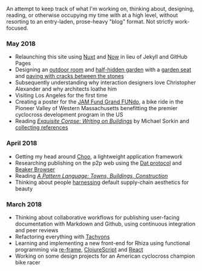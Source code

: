 An attempt to keep track of what I'm working on, thinking about, designing, reading, or otherwise occupying my time with at a high level, without resorting to an entry-laden, prose-heavy "blog" format. Not strictly work-focused.

### May 2018

* Relaunching this site using [Nuxt](http://www.nuxtjs.org/) and [Now](https://zeit.co/now) in lieu of Jekyll and GitHub Pages
* Designing an [outdoor room](http://www.iwritewordsgood.com/apl/patterns/apl163.htm) and [half-hidden garden](http://www.iwritewordsgood.com/apl/patterns/apl111.htm) with a [garden seat](http://www.iwritewordsgood.com/apl/patterns/apl176.htm) and [paving with cracks between the stones](http://www.iwritewordsgood.com/apl/patterns/apl247.htm)
* Subsequently understanding why interaction designers love Christopher Alexander and why architects loathe him
* Visiting Los Angeles for the first time
* Creating a poster for the [JAM Fund Grand FUNdo](https://www.dropbox.com/s/8gpy5bqtryv7xas/PROOF%20Fundo%20Poster.png?dl=0), a bike ride in the Pioneer Valley of Western Massachusetts benefitting the premier cyclocross development program in the US
* Reading _[Exquisite Corpse: Writing on Buildings](https://www.versobooks.com/books/778-exquisite-corpse)_ by Michael Sorkin and [collecting references](https://www.are.na/james-acklin/exquisite-corpse-references)

### April 2018

* Getting my head around [Choo](https://choo.io/), a lightweight application framework
* Researching publishing on the p2p web using the [Dat protocol](https://datproject.org/) and [Beaker Browser](https://beakerbrowser.com/)
* Reading _[A Pattern Language: Towns, Buildings, Construction](https://en.wikipedia.org/wiki/A_Pattern_Language)_
* Thinking about people [harnessing](https://www.are.na/clint-soren/lot-2046) default supply-chain aesthetics for beauty

### March 2018

* Thinking about collaborative workflows for publishing user-facing documentation with Markdown and Github, using continuous integration and peer reviews
* Refactoring everything with [Tachyons](http://tachyons.io/)
* Learning and implementing a new front-end for Rhiza using functional programming via [re-frame](https://github.com/Day8/re-frame), [ClojureScript](https://clojurescript.org/) and [React](https://reactjs.org/)
* Working on some design projects for an American cyclocross champion bike racer
